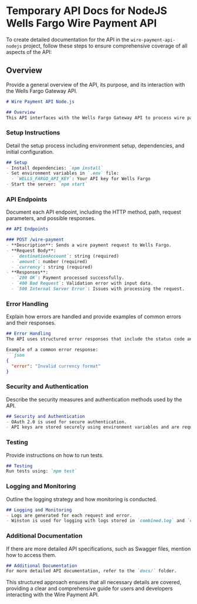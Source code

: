 # Temporary API Docs for NodeJS Wells Fargo Wire Payment API

To create detailed documentation for the API in the `wire-payment-api-nodejs` project, follow these steps to ensure comprehensive coverage of all aspects of the API:

## Overview

Provide a general overview of the API, its purpose, and its interaction with the Wells Fargo Gateway API.

```markdown
# Wire Payment API Node.js

## Overview
This API interfaces with the Wells Fargo Gateway API to process wire payments. It is designed to handle secure wire transactions, authentication, and error management.
```

### Setup Instructions

Detail the setup process including environment setup, dependencies, and initial configuration.

```markdown
## Setup
- Install dependencies: `npm install`
- Set environment variables in `.env` file:
  - `WELLS_FARGO_API_KEY`: Your API key for Wells Fargo
- Start the server: `npm start`
```

### API Endpoints

Document each API endpoint, including the HTTP method, path, request parameters, and possible responses.

```markdown
## API Endpoints

### POST /wire-payment
- **Description**: Sends a wire payment request to Wells Fargo.
- **Request Body**:
  - `destinationAccount`: string (required)
  - `amount`: number (required)
  - `currency`: string (required)
- **Responses**:
  - `200 OK`: Payment processed successfully.
  - `400 Bad Request`: Validation error with input data.
  - `500 Internal Server Error`: Issues with processing the request.
```

### Error Handling

Explain how errors are handled and provide examples of common errors and their responses.

```markdown
## Error Handling
The API uses structured error responses that include the status code and a descriptive message to help identify issues quickly.

Example of a common error response:
```json
{
  "error": "Invalid currency format"
}
```

### Security and Authentication

Describe the security measures and authentication methods used by the API.

```markdown
## Security and Authentication
- OAuth 2.0 is used for secure authentication.
- API keys are stored securely using environment variables and are required for making API requests.
```

### Testing

Provide instructions on how to run tests.

```markdown
## Testing
Run tests using: `npm test`
```

### Logging and Monitoring

Outline the logging strategy and how monitoring is conducted.

```markdown
## Logging and Monitoring
- Logs are generated for each request and error.
- Winston is used for logging with logs stored in `combined.log` and `error.log`.
```

### Additional Documentation

If there are more detailed API specifications, such as Swagger files, mention how to access them.

```markdown
## Additional Documentation
For more detailed API documentation, refer to the `docs/` folder.
```

This structured approach ensures that all necessary details are covered, providing a clear and comprehensive guide for users and developers interacting with the Wire Payment API.
